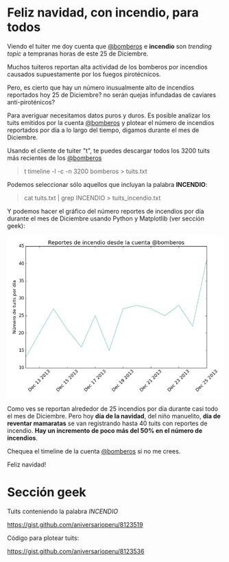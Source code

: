 # Feliz navidad, con incendio, para todos

Viendo el tuiter me doy cuenta que [@bomberos](https://twitter.com/bomberos) e **incendio** son *trending
topic* a tempranas horas de este 25 de Diciembre.

Muchos tuiteros reportan alta actividad de los bomberos por incendios
causados supuestamente por los fuegos pirotécnicos.

Pero, es cierto que hay un número inusualmente alto de incendios reportados hoy
25 de Diciembre? no serán quejas infundadas de caviares anti-piroténicos?

Para averiguar necesitamos datos puros y duros. Es posible analizar los tuits
emitidos por la cuenta [@bomberos](https://twitter.com/bomberos) y plotear el número de incendios reportados
por día a lo largo del tiempo, digamos durante el mes de Diciembre.

Usando el cliente de tuiter "t", te puedes descargar todos los 3200 tuits más
recientes de los [@bomberos](https://twitter.com/bomberos)

> t timeline -l -c -n 3200 bomberos > tuits.txt

Podemos seleccionar sólo aquellos que incluyan la palabra 
**INCENDIO**:

> cat tuits.txt | grep INCENDIO > tuits_incendio.txt

Y podemos hacer el gráfico del número reportes de incendios por día durante el
mes de Diciembre usando Python y Matplotlib (ver sección geek):

![Número de incendios reportados por día](images/timelinetuit_bomberos_incendio.txt.png)

Como ves se reportan alrededor de 25 incendios por día durante casi todo el mes
de Diciembre. Pero hoy **día de la navidad**, del niño manuelito, **día de reventar
mamaratas** se van registrando hasta 40 tuits con reportes de incendio. **Hay un
incremento de poco más del 50% en el número de incendios**.

Chequea el timeline de la cuenta [@bomberos](https://twitter.com/bomberos) si no me crees.

Feliz navidad!

# Sección geek
Tuits conteniendo la palabra *INCENDIO*

https://gist.github.com/aniversarioperu/8123519

Código para plotear tuits:

https://gist.github.com/aniversarioperu/8123536
